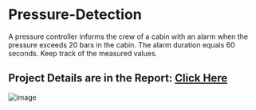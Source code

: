 # Pressure-Detection
A pressure controller informs the crew of a cabin with an alarm when the pressure exceeds 20 bars in the cabin. The alarm duration equals 60 seconds. Keep track of the measured values.  
## Project Details are in the Report: [Click Here](https://github.com/YoussefSamy21/Pressure-Detection/blob/main/Pressure_Detection_Report.pdf)
![image](https://github.com/YoussefSamy21/Pressure-Detection/assets/139294056/4cde5991-e027-4f11-8716-84fac5f6ca00)


